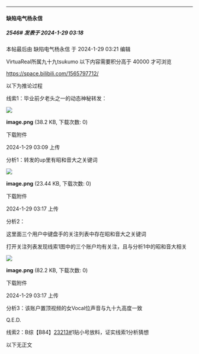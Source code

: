 
*****

####  缺陷电气杨永信  
##### 2546#       发表于 2024-1-29 03:18

 本帖最后由 缺陷电气杨永信 于 2024-1-29 03:21 编辑 

VirtuaReal所属九十九tsukumo
以下内容需要积分高于 40000 才可浏览

https://space.bilibili.com/1565797712/

以下为推论过程

线索1：毕业前夕老头之一的动态神秘转发：

<img src="https://img.saraba1st.com/forum/202401/29/030957pqblue3bzed3mzcs.png" referrerpolicy="no-referrer">

<strong>image.png</strong> (38.2 KB, 下载次数: 0)

下载附件

2024-1-29 03:09 上传

分析1：转发的up里有昭和音大之关键词

<img src="https://img.saraba1st.com/forum/202401/29/031759m2iprlardxqiai8b.png" referrerpolicy="no-referrer">

<strong>image.png</strong> (23.44 KB, 下载次数: 0)

下载附件

2024-1-29 03:17 上传

分析2：

这里面三个用户中键盘手的关注列表中存在昭和音大之关键词

打开关注列表发现线索1图中的三个账户均有关注，且与分析1中的昭和音大相关

<img src="https://img.saraba1st.com/forum/202401/29/031738s0hd40kur0dm4r4f.png" referrerpolicy="no-referrer">

<strong>image.png</strong> (82.2 KB, 下载次数: 0)

下载附件

2024-1-29 03:17 上传

分析3：该账户置顶视频的女Vocal位声音与九十九高度一致

Q.E.D.

线索2：B综【B84】[23213#](https://bbs.saraba1st.com/2b/forum.php?mod=redirect&amp;goto=findpost&amp;ptid=2167406&amp;pid=63811108)1贴小号放料，证实线索1分析猜想

以下无正文

